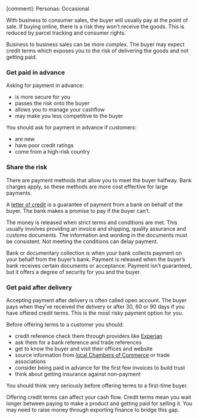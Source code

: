 [comment]: Personas: Occasional

With business to consumer sales, the buyer will usually pay at the point of sale. If buying online, there is a risk they won&rsquo;t receive the goods. This is reduced by parcel tracking and  consumer rights.

Business to business sales can be more complex. The buyer may expect credit terms which exposes you to the risk of delivering the goods and not getting paid.

### Get paid in advance

Asking for payment in advance:

- is more secure for you
- passes the risk onto the buyer
- allows you to manage your cashflow
- may make you less competitive to the buyer

You should ask for payment in advance if customers:

- are new
- have poor credit ratings
- come from a high-risk country

### Share the risk

There are payment methods that allow you to meet the buyer halfway. Bank charges apply, so these methods are more cost effective for large payments.

A [letter of credit](https://www.gov.uk/guidance/letters-of-credit-for-importers-and-exporters "letters of credit for importers and exporters") is a guarantee of payment from a bank on behalf of the buyer. The bank makes a promise to pay if the buyer can&rsquo;t.

The money is released when strict terms and conditions are met. This usually involves providing an invoice and shipping, quality assurance and customs documents. The information and wording in the documents must be consistent. Not meeting the conditions can delay payment.

Bank or documentary collection is when your bank collects payment on your behalf from the buyer&rsquo;s bank. Payment is released when the buyer&rsquo;s bank receives certain documents or acceptance. Payment isn&rsquo;t guaranteed, but it offers a degree of security for you and the buyer.

### Get paid after delivery

Accepting payment after delivery is often called open account. The buyer pays when they&rsquo;ve received the delivery or after 30, 60 or 90 days if you have offered credit terms. This is the most risky payment option for you.

Before offering terms to a customer you should:

- credit reference check them through providers like [Experian](http://www.experian.com/ "Experian credit reference check")
- ask them for a bank reference and trade references
- get to know the buyer and visit their offices and website
- source information from [local Chambers of Commerce](http://www.britishchambers.org.uk/find-your-chamber/ "British Chambers of Commerce - Your Local Chamber") or trade associations
- consider being paid in advance for the first few invoices to build trust
- think about getting insurance against non-payment

You should think very seriously before offering terms to a first-time buyer.

Offering credit terms can affect your cash flow. Credit terms mean you wait longer between paying to make a product and getting paid for selling it. You may need to raise money through exporting finance to bridge this gap.
